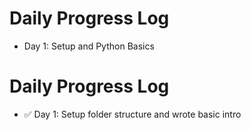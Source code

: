 # Daily Progress Log

- Day 1: Setup and Python Basics
# Daily Progress Log

- ✅ Day 1: Setup folder structure and wrote basic intro
